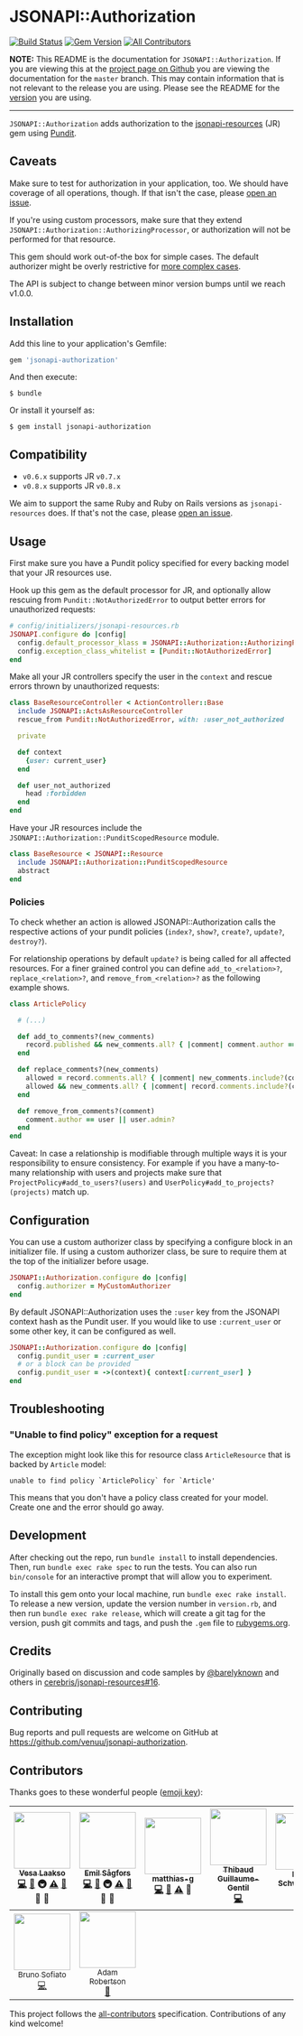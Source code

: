 # JSONAPI::Authorization

[![Build Status](https://img.shields.io/travis/venuu/jsonapi-authorization/master.svg?style=flat&maxAge=3600)](https://travis-ci.org/venuu/jsonapi-authorization) [![Gem Version](https://img.shields.io/gem/v/jsonapi-authorization.svg?style=flat&maxAge=3600)](https://rubygems.org/gems/jsonapi-authorization) [![All Contributors](https://img.shields.io/badge/all_contributors-1-orange.svg?style=flat&maxAge=3600)](#contributors)

**NOTE:** This README is the documentation for `JSONAPI::Authorization`. If you are viewing this at the
[project page on Github](https://github.com/venuu/jsonapi-authorization) you are viewing the documentation for the `master`
branch. This may contain information that is not relevant to the release you are using. Please see the README for the
[version](https://github.com/venuu/jsonapi-authorization/releases) you are using.

 ---

`JSONAPI::Authorization` adds authorization to the [jsonapi-resources][jr] (JR) gem using [Pundit][pundit].

  [jr]: https://github.com/cerebris/jsonapi-resources "A resource-focused Rails library for developing JSON API compliant servers."
  [pundit]: https://github.com/elabs/pundit "Minimal authorization through OO design and pure Ruby classes"

## Caveats

Make sure to test for authorization in your application, too. We should have coverage of all operations, though. If that isn't the case, please [open an issue][issues].

If you're using custom processors, make sure that they extend `JSONAPI::Authorization::AuthorizingProcessor`, or authorization will not be performed for that resource.

This gem should work out-of-the box for simple cases. The default authorizer might be overly restrictive for [more complex cases][complex-case].

The API is subject to change between minor version bumps until we reach v1.0.0.

  [complex-case]: https://github.com/venuu/jsonapi-authorization/issues/15

## Installation

Add this line to your application's Gemfile:

```ruby
gem 'jsonapi-authorization'
```

And then execute:

    $ bundle

Or install it yourself as:

    $ gem install jsonapi-authorization

## Compatibility

* `v0.6.x` supports JR `v0.7.x`
* `v0.8.x` supports JR `v0.8.x`

We aim to support the same Ruby and Ruby on Rails versions as `jsonapi-resources` does. If that's not the case, please [open an issue][issues].

## Usage

First make sure you have a Pundit policy specified for every backing model that your JR resources use.

Hook up this gem as the default processor for JR, and optionally allow rescuing from `Pundit::NotAuthorizedError` to output better errors for unauthorized requests:

```ruby
# config/initializers/jsonapi-resources.rb
JSONAPI.configure do |config|
  config.default_processor_klass = JSONAPI::Authorization::AuthorizingProcessor
  config.exception_class_whitelist = [Pundit::NotAuthorizedError]
end
```

Make all your JR controllers specify the user in the `context` and rescue errors thrown by unauthorized requests:

```ruby
class BaseResourceController < ActionController::Base
  include JSONAPI::ActsAsResourceController
  rescue_from Pundit::NotAuthorizedError, with: :user_not_authorized

  private

  def context
    {user: current_user}
  end

  def user_not_authorized
    head :forbidden
  end
end
```

Have your JR resources include the `JSONAPI::Authorization::PunditScopedResource` module.

```ruby
class BaseResource < JSONAPI::Resource
  include JSONAPI::Authorization::PunditScopedResource
  abstract
end
```

### Policies

To check whether an action is allowed JSONAPI::Authorization calls the respective actions of your pundit policies
(`index?`, `show?`, `create?`, `update?`, `destroy?`).

For relationship operations by default `update?` is being called for all affected resources.
For a finer grained control you can define `add_to_<relation>?`, `replace_<relation>?`, and `remove_from_<relation>?`
as the following example shows.

```ruby
class ArticlePolicy

  # (...)

  def add_to_comments?(new_comments)
    record.published && new_comments.all? { |comment| comment.author == user }
  end

  def replace_comments?(new_comments)
    allowed = record.comments.all? { |comment| new_comments.include?(comment) || add_to_comments?([comment])}
    allowed && new_comments.all? { |comment| record.comments.include?(comment) || remove_from_comments?(comment) }
  end

  def remove_from_comments?(comment)
    comment.author == user || user.admin?
  end
end
```

Caveat: In case a relationship is modifiable through multiple ways it is your responsibility to ensure consistency.
For example if you have a many-to-many relationship with users and projects make sure that
`ProjectPolicy#add_to_users?(users)` and `UserPolicy#add_to_projects?(projects)` match up.

## Configuration

You can use a custom authorizer class by specifying a configure block in an initializer file. If using a custom authorizer class, be sure to require them at the top of the initializer before usage.

```ruby
JSONAPI::Authorization.configure do |config|
  config.authorizer = MyCustomAuthorizer
end
```

By default JSONAPI::Authorization uses the `:user` key from the JSONAPI context hash as the Pundit user. If you would like to use `:current_user` or some other key, it can be configured as well.

```ruby
JSONAPI::Authorization.configure do |config|
  config.pundit_user = :current_user
  # or a block can be provided
  config.pundit_user = ->(context){ context[:current_user] }
end
```

## Troubleshooting

### "Unable to find policy" exception for a request

The exception might look like this for resource class `ArticleResource` that is backed by `Article` model:

```
unable to find policy `ArticlePolicy` for `Article'
```

This means that you don't have a policy class created for your model. Create one and the error should go away.

## Development

After checking out the repo, run `bundle install` to install dependencies. Then, run `bundle exec rake spec` to run the tests. You can also run `bin/console` for an interactive prompt that will allow you to experiment.

To install this gem onto your local machine, run `bundle exec rake install`. To release a new version, update the version number in `version.rb`, and then run `bundle exec rake release`, which will create a git tag for the version, push git commits and tags, and push the `.gem` file to [rubygems.org](https://rubygems.org).

## Credits

Originally based on discussion and code samples by [@barelyknown](https://github.com/barelyknown) and others in [cerebris/jsonapi-resources#16](https://github.com/cerebris/jsonapi-resources/issues/16).

## Contributing

Bug reports and pull requests are welcome on GitHub at https://github.com/venuu/jsonapi-authorization.

  [issues]: https://github.com/venuu/jsonapi-authorization/issues

## Contributors

Thanks goes to these wonderful people ([emoji key](https://github.com/kentcdodds/all-contributors#emoji-key)):

<!-- ALL-CONTRIBUTORS-LIST:START - Do not remove or modify this section -->
| [<img src="https://avatars.githubusercontent.com/u/482561?v=3" width="100px;"/><br /><sub>Vesa Laakso</sub>](http://vesalaakso.com)<br />[💻](https://github.com/Venuu/jsonapi-authorization/commits?author=valscion) [📖](https://github.com/Venuu/jsonapi-authorization/commits?author=valscion) 🚇 [⚠️](https://github.com/Venuu/jsonapi-authorization/commits?author=valscion) [🐛](https://github.com/Venuu/jsonapi-authorization/issues?q=author%3Avalscion) 💬 👀 | [<img src="https://avatars.githubusercontent.com/u/562204?v=3" width="100px;"/><br /><sub>Emil Sågfors</sub>](https://github.com/lime)<br />[💻](https://github.com/Venuu/jsonapi-authorization/commits?author=lime) [📖](https://github.com/Venuu/jsonapi-authorization/commits?author=lime) 🚇 [⚠️](https://github.com/Venuu/jsonapi-authorization/commits?author=lime) [🐛](https://github.com/Venuu/jsonapi-authorization/issues?q=author%3Alime) 💬 👀 | [<img src="https://avatars.githubusercontent.com/u/1591161?v=3" width="100px;"/><br /><sub>matthias-g</sub>](https://github.com/matthias-g)<br />[💻](https://github.com/Venuu/jsonapi-authorization/commits?author=matthias-g) [📖](https://github.com/Venuu/jsonapi-authorization/commits?author=matthias-g) [⚠️](https://github.com/Venuu/jsonapi-authorization/commits?author=matthias-g) 💬 | [<img src="https://avatars.githubusercontent.com/u/1322?v=3" width="100px;"/><br /><sub>Thibaud Guillaume-Gentil</sub>](http://thibaud.gg)<br />[💻](https://github.com/Venuu/jsonapi-authorization/commits?author=thibaudgg) | [<img src="https://avatars.githubusercontent.com/u/71660?v=3" width="100px;"/><br /><sub>Daniel Schweighöfer</sub>](http://netsteward.net)<br />[💻](https://github.com/Venuu/jsonapi-authorization/commits?author=acid) | [<img src="https://avatars.githubusercontent.com/u/11587?v=3" width="100px;"/><br /><sub>Cory O'Daniel</sub>](http://coryodaniel.com)<br />[💻](https://github.com/Venuu/jsonapi-authorization/commits?author=coryodaniel) [⚠️](https://github.com/Venuu/jsonapi-authorization/commits?author=coryodaniel) [📖](https://github.com/Venuu/jsonapi-authorization/commits?author=coryodaniel) | [<img src="https://avatars.githubusercontent.com/u/421980?v=3" width="100px;"/><br /><sub>mytram</sub>](https://github.com/mytram)<br />[🐛](https://github.com/Venuu/jsonapi-authorization/issues?q=author%3Amytram) |
| :---: | :---: | :---: | :---: | :---: | :---: | :---: |
| [<img src="https://avatars.githubusercontent.com/u/5076967?v=3" width="100px;"/><br /><sub>Bruno Sofiato</sub>](https://github.com/bsofiato)<br />[💻](https://github.com/Venuu/jsonapi-authorization/commits?author=bsofiato) | [<img src="https://avatars.githubusercontent.com/u/1896026?v=3" width="100px;"/><br /><sub>Adam Robertson</sub>](https://github.com/arcreative)<br />[📖](https://github.com/Venuu/jsonapi-authorization/commits?author=arcreative) |
<!-- ALL-CONTRIBUTORS-LIST:END -->

This project follows the [all-contributors](https://github.com/kentcdodds/all-contributors) specification. Contributions of any kind welcome!